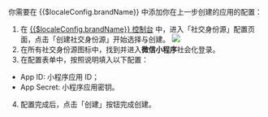 <IntegrationDetailCard :title="`在 ${$localeConfig.brandName} 填入微信小程序配置`">

你需要在 {{$localeConfig.brandName}} 中添加你在上一步创建的应用的配置：

1. 在 [{{$localeConfig.brandName}} 控制台](https://console.authing.cn) 中，进入「社交身份源」配置页面，点击「创建社交身份源」开始选择与创建。
![](~@imagesZhCn/connections/Add-Social-Connections.png)
2. 在所有社交身份源图标中，找到并进入**微信小程序**社会化登录。
3. 在配置表单中，按照说明填入以下配置：

- App ID: 小程序应用 ID；
- App Secret: 小程序应用密钥。

4. 配置完成后，点击「创建」按钮完成创建。

</IntegrationDetailCard>